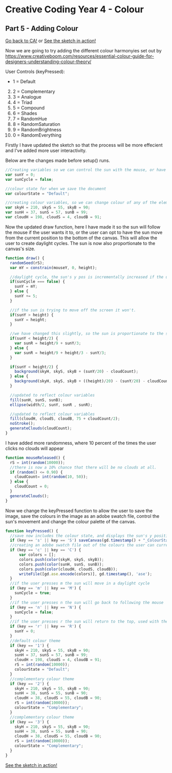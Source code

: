 # Creative Coding Year 4 - Colour
## Part 5 - Adding Colour

[Go back to CA!](../) or [See the sketch in action!](sketch.html)

Now we are going to try adding the different colour harmonyies set out by https://www.creativeboom.com/resources/essential-colour-guide-for-designers-understanding-colour-theory/

 User Controls (keyPressed):
*  1 = Default
2. 2 = Complementary
3. 3 = Analogue
4. 4 = Triad
5. 5 = Compound
6. 6 = Shades
7. 7 = RandomHue
8. 8 = RandomSaturation
9. 9 = RandomBrightness
0. 0 = RandomEverything

Firstly I have updated the sketch so that the process will be more effecient and I've added more user interactivity.

Below are the changes made before setup() runs.
```javascript
//Creating variables so we can control the sun with the mouse, or have it run through a day cycle by default
var sunY = 0;
var sunCycle = false;

//colour state for when we save the document
var colourState = "Default";

//creating colour variables, so we can change colour of any of the elements and save and export the colours a .ase
var skyH = 210, skyS = 55, skyB = 90;
var sunH = 37, sunS = 57, sunB = 99;
var cloudH = 198, cloudS = 4, cloudB = 91;
```

Now the updated draw function, here I have made it so the sun will follow the mouse if the user wants it to, or the user can opt to have the sun move from the current position to the bottom of the canvas. This will allow the user to create daylight cycles. The sun is now also proportionate to the canvas's size.

```javascript
function draw() {
  randomSeed(rS);
  var mY = constrain(mouseY, 0, height);

  //daylight cycle, the sun's y pos is incrementally increased if the user does not want mouse movement
  if(sunCycle === false) {
    sunY = mY;
  } else {
    sunY += 5;
  }

  //if the sun is trying to move off the screen it won't.
  if(sunY > height) {
    sunY = height;
  }

  //we have changed this slightly, so the sun is proportionate to the screensize.
  if(sunY < height/2) {
    var sunR = height/9 + sunY/3;
  } else {
    var sunR = height/9 + height/3 - sunY/3;
  }

  if(sunY < height/2) {
    background(skyH, skyS, skyB + (sunY/20) - cloudCount);
  } else {
    background(skyH, skyS, skyB + ((height)/20) - (sunY/20) - cloudCount);
  }

  //updated to reflect colour variables
  fill(sunH, sunS, sunB);
  ellipse(width/2, sunY, sunR , sunR);

  //updated to reflect colour variables
  fill(cloudH, cloudS, cloudB, 75 + cloudCount/2);
  noStroke();
  generateClouds(cloudCount);
}
```

I have added more randomness, where 10 percent of the times the user clicks no clouds will appear

```javascript
function mouseReleased() {
  rS = int(random(10000));
  //there is now a 10% chance that there will be no clouds at all.
  if (random() <= 0.90) {
    cloudCount= int(random(10, 50));
  } else {
    cloudCount = 0;
  }
  generateClouds();
}
```

Now we change the keyPressed function to allow the user to save the image, save the colours in the image as an adobe swatch file, control the sun's movement and change the colour palette of the canvas.

```javascript
function keyPressed() {
  //save now includes the colour state, and displays the sun's y position instead of mouse y.
  if (key == 's' || key == 'S') saveCanvas(gd.timestamp() + "_ColourState_" + colourState + "_SunY_" + sunY + "_RandomSeed_" + rS + "_CloudCount_" + cloudCount, 'png');
  //creating an adobe swatch file out of the colours the user can currently see.
  if (key == 'c' || key == 'C') {
      var colors = [];
      colors.push(color(skyH, skyS, skyB));
      colors.push(color(sunH, sunS, sunB));
      colors.push(color(cloudH, cloudS, cloudB));
      writeFile([gd.ase.encode(colors)], gd.timestamp(), 'ase');
  }
  //if the user presses m the sun will move in a daylight cycle
  if (key == 'm' || key == 'M') {
    sunCycle = true;
  }
  //if the user presses n the sun will go back to following the mouse
  if (key == 'n' || key == 'N') {
    sunCycle = false;
  }
  //if the user presses r the sun will return to the top, used with the cycles to reset the sun
  if (key == 'r' || key == 'R') {
    sunY = 0;
  }
  //default colour theme
  if (key == '1') {
    skyH = 210, skyS = 55, skyB = 90;
    sunH = 37, sunS = 57, sunB = 99;
    cloudH = 198, cloudS = 4, cloudB = 91;
    rS = int(random(10000));
    colourState = "Default";
  }
  //complementary colour theme
  if (key == '2') {
    skyH = 210, skyS = 55, skyB = 90;
    sunH = 38, sunS = 55, sunB = 90;
    cloudH = 38, cloudS = 55, cloudB = 90;
    rS = int(random(10000));
    colourState = "Complementary";
  }
  //complementary colour theme
  if (key == '3') {
    skyH = 210, skyS = 55, skyB = 90;
    sunH = 38, sunS = 55, sunB = 90;
    cloudH = 38, cloudS = 55, cloudB = 90;
    rS = int(random(10000));
    colourState = "Complementary";
  }
}
```
[See the sketch in action!](sketch.html)
